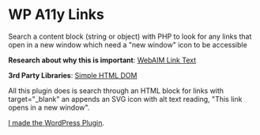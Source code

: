 WP A11y Links
=======================
Search a content block (string or object) with PHP to look for any links that open in a new window which need a "new window" icon to be accessible

**Research about why this is important**: [WebAIM Link Text](http://webaim.org/techniques/hypertext/hypertext_links)

**3rd Party Libraries**: [Simple HTML DOM](http://simplehtmldom.sourceforge.net/)

All this plugin does is search through an HTML block for links with target="_blank" an appends an SVG icon with alt text reading, "This link opens in a new window".

[I made the WordPress Plugin](https://github.com/freshtilledsoil/wp-a11y-links).
